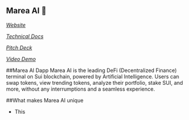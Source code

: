 ## Marea AI 👋

[*Website*](https://mareaai.vercel.app/)

[*Technical Docs*](https://flow-hackaton.gitbook.io/flowbetpalace/)

[*Pitch Deck*](https://drive.google.com/file/d/1kGT_JfiBvWPh1m3iQOGMPaqLoPFuQsxv/view?usp=sharing)

[*Video Demo*](https://youtu.be/TcMV0nDdQhs)

##Marea AI Dapp
Marea AI is the leading DeFi (Decentralized Finance) terminal on Sui blockchain, powered by Artificial Intelligence. Users can swap tokens, view trending tokens, analyze their portfolio, stake SUI, and more, without any interrumptions and a seamless experience.

##What makes Marea AI unique
* This
